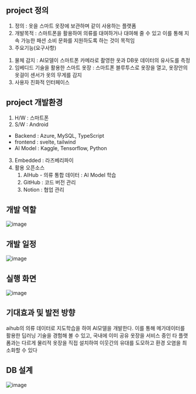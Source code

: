 ## project 정의
1. 정의 : 옷을 스마트 옷장에 보관하며 같이 사용하는 플랫폼
2. 개발목적 : 스마트폰을 활용하여 의류를 대여하거나 대여해 줄 수 있고 이를 통해 지속 가능한 패션 소비 문화를 지원하도록 하는 것이 목적임
3. 주요기능(요구사항)
  1) 물체 감지 : AI모델이 스마트폰 카메라로 촬영한 옷과 DB옷 데이터의 유사도를 측정
  2) 임베디드 기술을 활용한 스마트 옷장 : 스마트폰 블루투스로 옷장을 열고, 옷장안의 옷걸이 센서가 옷의 무게를 감지
  3) 사용자 친화적 인터페이스

## project 개발환경
1. H/W : 스마트폰
2. S/W : Android
 - Backend : Azure, MySQL, TypeScript
 - frontend : svelte, tailwind
 - AI Model : Kaggle, Tensorflow, Python
3. Embedded : 라즈베리파이
4. 활용 오픈소스
    1) AIHub - 의류 통합 데이터 : AI Model 학습
    2) GitHub : 코드 버전 관리
    3) Notion : 협업 관리

## 개발 역할
![image](https://github.com/Ot-gurry/Capstone/assets/101862281/c5da178d-aa8e-44c2-b2b2-51481f31316e)

## 개발 일정
![image](https://github.com/Ot-gurry/Capstone/assets/101862281/bb8f0d88-0f73-476f-afc2-32d9c8fe9edb)


## 실행 화면
![image](https://github.com/Ot-gurry/Capstone/assets/101862281/774193d1-394b-40ff-944b-ed8cc6d444a5)

## 기대효과 및 발전 방향
aihub의 의류 데이터로 지도학습을 하여 AI모델을 개발한다. 이를 통해 메가데이터를 활용한 딥러닝 기술을 경험해 볼 수 있고, 국내에 이미 공유 옷장을 서비스 중인 타 플랫폼과는 다르게 물리적 옷장을 직접 설치하여 이웃간의 유대를 도모하고 환경 오염을 최소화할 수 있다


## DB 설계
![image](https://github.com/Ot-gurry/Capstone/assets/101862281/120c55f7-7bba-4637-aaf0-ef3e122eba2b)
